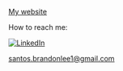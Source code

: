 [My website](http://brandonleesantos.com)


How to reach me: 


[![LinkedIn](https://img.shields.io/badge/linkedin-%230077B5.svg?style=for-the-badge&logo=linkedin&logoColor=white)](https://linkedin.com/in/brandonlee-santos/)


santos.brandonlee1@gmail.com


